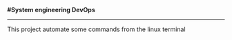 **#System engineering DevOps** <br> <hr>
This project automate some commands from the linux terminal
